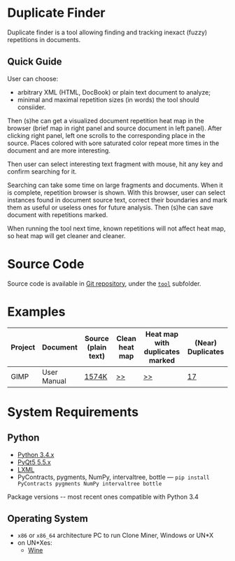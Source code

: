 Duplicate Finder
================

Duplicate finder is a tool allowing finding and tracking inexact (fuzzy) repetitions in documents.

Quick Guide
-----------

User can choose:

* arbitrary XML (HTML, DocBook) or plain text document to analyze;
* minimal and maximal repetition sizes (in words) the tool should consiider.

Then (s)he can get a visualized document repetition heat map in the browser (brief map in right panel and
source document in left panel). After clicking right panel, left one scrolls to the corresponding place in the source.
Places colored with ьore saturated color repeat more times in the document and are more interesting.

Then user can select interesting text fragment with mouse, hit any key and confirm searching for it.

Searching can take some time on large fragments and documents. When it is complete, repetition browser is shown. With
this browser, user can select instances found in document source text, correct their boundaries and mark them as useful
or useless ones for future analysis. Then (s)he can save document with repetitions marked.

When running the tool next time, known repetitions will not affect heat map, so heat map will get cleaner and cleaner.

Source Code
===========

Source code is available in [Git repository](https://github.com/spbu-se/duplicate-finder),
under the [`tool`](https://github.com/spbu-se/duplicate-finder/tool) subfolder.

Examples
========

| Project | Document    | Source (plain text)           | Clean heat map                                | Heat map with duplicates marked                | (Near) Duplicates         |
|---------|-------------|-------------------------------|-----------------------------------------------|------------------------------------------------|---------------------------|
| GIMP    | User Manual | [1574K](GIMP/user_guide.pxml) | [>>](GIMP/clean-heat-map/densitybrowser.html) | [>>](GIMP/marked-heat-map/densitybrowser.html) | [17](GIMP/near_dups.html) |

System Requirements
===================

Python
------

* [Python 3.4.x](https://www.python.org/downloads/release/python-344/)
* [PyQt5 5.5.x](https://sourceforge.net/projects/pyqt/files/PyQt5/PyQt-5.5.1/)
* [LXML](https://pypi.python.org/pypi/lxml/3.6.0)
* PyContracts, pygments, NumPy, intervaltree, bottle — `pip install PyContracts pygments NumPy intervaltree bottle`

Package versions -- most recent ones compatible with Python 3.4

Operating System
----------------

* `x86` or `x86_64` architecture PC to run Clone Miner, Windows or UN*X
* on UN*Xes:
    * [Wine](https://www.winehq.org/)

